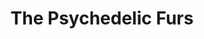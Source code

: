 ---
title: "The Psychedelic Furs"
summary: "UK post-punk band formed in 1977, London, by brothers and . The band released eight studio albums to date and have been produced by a variety of producers, such as , , , , and . Their 1981 song \"Pretty In Pink\" was picked by director as the title of his 1986 teen movie and the re-made version of the song became their biggest hit until then. Other highlights of their catalogue are \"Love My Way\", \"Sister Europe\" and their biggest US hit \"Heartbreak Beat\". In 1991 they went on hiatus while and launched a new group, that lasted for two albums . In 1996, singer released his self-titled solo album. The Furs reformed in 2000 for the release of a live album and, since then, the band continue to tour. They released a new studio album in 2020, the first since 1991."
slug: "the-psychedelic-furs"
image: "the-psychedelic-furs.jpg"
apple_music_artist_url: "https://music.apple.com/gb/artist/the-psychedelic-furs/515449"
wikipedia_url: "https://en.wikipedia.org/wiki/The_Psychedelic_Furs"
---